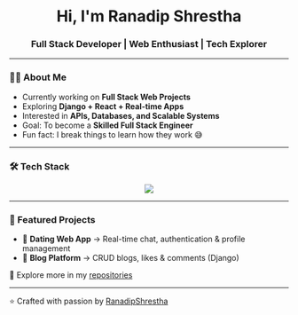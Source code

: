 <!-- Modern GitHub Profile README -->

<h1 align="center">Hi, I'm Ranadip Shrestha</h1>
<h3 align="center"> Full Stack Developer | Web Enthusiast | Tech Explorer</h3>



---

### 👨‍💻 About Me
- Currently working on **Full Stack Web Projects**
- Exploring **Django + React + Real-time Apps**
- Interested in **APIs, Databases, and Scalable Systems**
- Goal: To become a **Skilled Full Stack Engineer**
- Fun fact: I break things to learn how they work 😅

---

### 🛠 Tech Stack  

<p align="center">
  <img src="https://skillicons.dev/icons?i=html,css,js,react,python,django,mysql,postgresql,git,github,vscode" />
</p>

---

### 📌 Featured Projects
- 💞 **Dating Web App** → Real-time chat, authentication & profile management  
- 📝 **Blog Platform** → CRUD blogs, likes & comments (Django)  

🔗 Explore more in my [repositories](https://github.com/RanadipShrestha?tab=repositories)

---



⭐️ Crafted with passion by [RanadipShrestha](https://github.com/RanadipShrestha)
